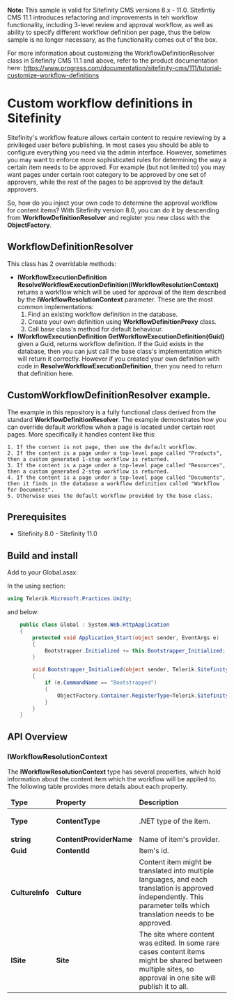 **Note:** This sample is valid for Sitefinity CMS versions 8.x - 11.0. Sitefintiy CMS 11.1 introduces refactoring and improvements in teh workflow functionality, including 3-level review and approval workflow, as well as ability to specify different workflow definition per page, thus the below sample is no longer necessary, as the functionality comes out of the box. 

For more information about customizing the WorkflowDefinitionResolver class in Sitefinity CMS 11.1 and above, refer to the product documentation here: https://www.progress.com/documentation/sitefinity-cms/111/tutorial-customize-workflow-definitions

Custom workflow definitions in Sitefinity
==========================
Sitefinity's workflow feature allows certain content to require reviewing by a privileged user before publishing. In most cases you should be able to configure everything you need via the admin interface. However, sometimes you may want to enforce more sophisticated rules for determining the way a certain item needs to be approved. For example (but not limited to) you may want pages under certain root category to be approved by one set of approvers, while the rest of the pages to be approved by the default approvers.

So, how do you inject your own code to determine the approval workflow for content items?
With Sitefinity version 8.0, you can do it by descending from **WorkflowDefinitionResolver** and register you new class with the **ObjectFactory**.

## WorkflowDefinitionResolver
This class has 2 overridable methods:
* **IWorkflowExecutionDefinition ResolveWorkflowExecutionDefinition(IWorkflowResolutionContext)** returns a workflow which will be used for approval of the item described by the **IWorkflowResolutionContext** parameter. These are the most common implementations:
	1. Find an existing workflow definition in the database.
	2. Create your own definition using **WorkflowDefinitionProxy** class.
	3. Call base class's method for default behaviour.
* **IWorkflowExecutionDefinition GetWorkflowExecutionDefinition(Guid)** given a Guid, returns workflow definition. If the Guid exists in the database, then you can just call the base class's implementation which will return it correctly. However if you created your own definition with code in **ResolveWorkflowExecutionDefinition**, then you need to return that definition here.

## CustomWorkflowDefinitionResolver example.
The example in this repository is a fully functional class derived from the standard **WorkflowDefinitionResolver**. The example demonstrates how you can override default workflow when a page is located under certain root pages. More specifically it handles content like this:

	1. If the content is not page, then use the default workflow.
	2. If the content is a page under a top-level page called "Products", then a custom generated 1-step workflow is returned.
	3. If the content is a page under a top-level page called "Resources", then a custom generated 2-step workflow is returned.
	4. If the content is a page under a top-level page called "Documents", then it finds in the database a workflow definition called "Workflow for Documents".
	5. Otherwise uses the default workflow provided by the base class.

## Prerequisites
* Sitefinity 8.0 - Sitefinity 11.0

## Build and install
Add to your Global.asax:

In the using section:
```C#
using Telerik.Microsoft.Practices.Unity;
```

and below:
```C#
    public class Global : System.Web.HttpApplication
    {
        protected void Application_Start(object sender, EventArgs e)
        {
            Bootstrapper.Initialized += this.Bootstrapper_Initialized;
        }

        void Bootstrapper_Initialized(object sender, Telerik.Sitefinity.Data.ExecutedEventArgs e)
        {
            if (e.CommandName == "Bootstrapped")
            {
                ObjectFactory.Container.RegisterType<Telerik.Sitefinity.Workflow.IWorkflowDefinitionResolver, Telerik.Sitefinity.Samples.CustomWorkflowDefinitionResolver.CustomWorkflowDefinitionResolver>();
            }
        }
    }
```

## API Overview
### IWorkflowResolutionContext
The **IWorkflowResolutionContext** type has several properties, which hold information about the content item which the workflow will be applied to. The following table provides more details about each property.

<table>
	<thead>
		<tr>
			<td><strong>Type</strong></td>
			<td><strong>Property</strong></td>
			<td><strong>Description</strong></td>
		</tr>
	</thead>
	<tbody>
		<tr>
			<td><strong>Type</strong></td>
			<td><strong>ContentType</strong></td>
			<td>
				<p>
					.NET type of the item.
				</p>
			</td>
		</tr>
		<tr>
			<td><strong>string</strong></td>
			<td><strong>ContentProviderName</strong></td>
			<td>
				Name of item's provider.
			</td>
		</tr>
		<tr>
			<td><strong>Guid</strong></td>
			<td><strong>ContentId</strong></td>
			<td>
				Item's id.
			</td>
		</tr>
		<tr>
			<td><strong>CultureInfo</strong></td>
			<td><strong>Culture</strong></td>
			<td>
				Content item might be translated into multiple languages, and each translation is approved independently. This parameter tells which translation needs to be approved.
			</td>
		</tr>
		<tr>
			<td><strong>ISite</strong></td>
			<td><strong>Site</strong></td>
			<td>
				The site where content was edited. In some rare cases content items might be shared between multiple sites, so approval in one site will publish it to all.
			</td>
		</tr>
	</tbody>
</table>

